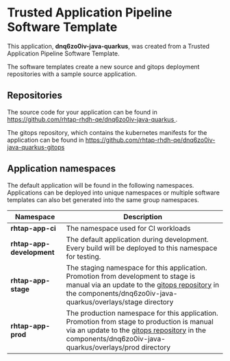 # Trusted Application Pipeline Software Template

This application, **dnq6zo0iv-java-quarkus**, was created from a Trusted Application Pipeline Software Template.

The software templates create a new source and gitops deployment repositories with a sample source application. 

## Repositories

The source code for your application can be found in [https://github.com/rhtap-rhdh-qe/dnq6zo0iv-java-quarkus ](https://github.com/rhtap-rhdh-qe/dnq6zo0iv-java-quarkus ).
 
The gitops repository, which contains the kubernetes manifests for the application can be found in 
[https://github.com/rhtap-rhdh-qe/dnq6zo0iv-java-quarkus-gitops ](https://github.com/rhtap-rhdh-qe/dnq6zo0iv-java-quarkus-gitops ) 

## Application namespaces 

The default application will be found in the following namespaces. Applications can be deployed into unique namespaces or multiple software templates can also bet generated into the same group namespaces.  

|  Namespace   |  Description   |  
| -------- | -------- |
| **rhtap-app-ci** | The namespace used for CI workloads |
| **rhtap-app-development** | The default application during development. Every build will be deployed to this namespace for testing. |
| **rhtap-app-stage** | The staging namespace for this application. Promotion from development to stage is manual via an update to the [gitops repository](https://github.com/rhtap-rhdh-qe/dnq6zo0iv-java-quarkus-gitops ) in the components/dnq6zo0iv-java-quarkus/overlays/stage directory |
| **rhtap-app-prod** | The production namespace for this application. Promotion from stage to production is manual via an update to the [gitops repository](https://github.com/rhtap-rhdh-qe/dnq6zo0iv-java-quarkus-gitops ) in the components/dnq6zo0iv-java-quarkus/overlays/prod directory |
